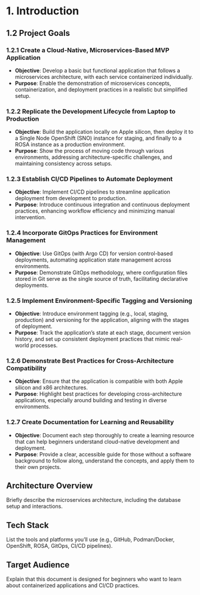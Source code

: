 # 1. Introduction

## 1.2 Project Goals

### 1.2.1 Create a Cloud-Native, Microservices-Based MVP Application
- **Objective**: Develop a basic but functional application that follows a microservices architecture, with each service containerized individually.
- **Purpose**: Enable the demonstration of microservices concepts, containerization, and deployment practices in a realistic but simplified setup.

### 1.2.2 Replicate the Development Lifecycle from Laptop to Production
- **Objective**: Build the application locally on Apple silicon, then deploy it to a Single Node OpenShift (SNO) instance for staging, and finally to a ROSA instance as a production environment.
- **Purpose**: Show the process of moving code through various environments, addressing architecture-specific challenges, and maintaining consistency across setups.

### 1.2.3 Establish CI/CD Pipelines to Automate Deployment
- **Objective**: Implement CI/CD pipelines to streamline application deployment from development to production.
- **Purpose**: Introduce continuous integration and continuous deployment practices, enhancing workflow efficiency and minimizing manual intervention.

### 1.2.4 Incorporate GitOps Practices for Environment Management
- **Objective**: Use GitOps (with Argo CD) for version control-based deployments, automating application state management across environments.
- **Purpose**: Demonstrate GitOps methodology, where configuration files stored in Git serve as the single source of truth, facilitating declarative deployments.

### 1.2.5 Implement Environment-Specific Tagging and Versioning
- **Objective**: Introduce environment tagging (e.g., local, staging, production) and versioning for the application, aligning with the stages of deployment.
- **Purpose**: Track the application’s state at each stage, document version history, and set up consistent deployment practices that mimic real-world processes.

### 1.2.6 Demonstrate Best Practices for Cross-Architecture Compatibility
- **Objective**: Ensure that the application is compatible with both Apple silicon and x86 architectures.
- **Purpose**: Highlight best practices for developing cross-architecture applications, especially around building and testing in diverse environments.

### 1.2.7 Create Documentation for Learning and Reusability
- **Objective**: Document each step thoroughly to create a learning resource that can help beginners understand cloud-native development and deployment.
- **Purpose**: Provide a clear, accessible guide for those without a software background to follow along, understand the concepts, and apply them to their own projects.

## Architecture Overview
Briefly describe the microservices architecture, including the database setup and interactions.

## Tech Stack
List the tools and platforms you’ll use (e.g., GitHub, Podman/Docker, OpenShift, ROSA, GitOps, CI/CD pipelines).

## Target Audience
Explain that this document is designed for beginners who want to learn about containerized applications and CI/CD practices.
